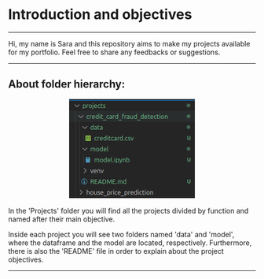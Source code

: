 # Introduction and objectives

<hr>

Hi, my name is Sara and this repository aims to make my projects available for my portfolio.
Feel free to share any feedbacks or suggestions.

<hr>

## About folder hierarchy:

<div align="center">
  <img src="./img/folders.png" />
</div>

In the 'Projects' folder you will find all the projects divided by function and named after their main objective.

Inside each project you will see two folders named 'data' and 'model', where the dataframe and the model are located, respectively. 
Furthermore, there is also the 'README' file in order to explain about the project objectives.

<hr>